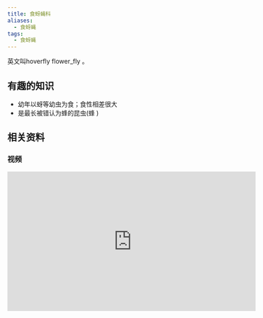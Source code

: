```yaml
---
title: 食蚜蝇科
aliases:
  - 食蚜蝇
tags:
  - 食蚜蝇
---
```

英文叫hoverfly flower_fly 。

## 有趣的知识

* 幼年以蚜等幼虫为食；食性相差很大
* 是最长被错认为蜂的昆虫(蜂 )

## 相关资料

### 视频

<iframe width="560" height="315" src="https://www.youtube.com/embed/E3nLuK7D7LY?si=Ah7t6oFJEtZnKlqg" title="YouTube video player" frameborder="0" allow="accelerometer; autoplay; clipboard-write; encrypted-media; gyroscope; picture-in-picture; web-share" allowfullscreen></iframe>
